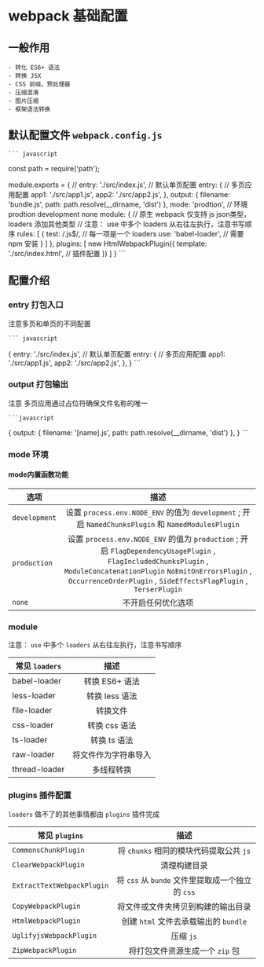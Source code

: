 # webpack 基础配置

## 一般作用

    - 转化 ES6+ 语法
    - 转换 JSX
    - CSS 前缀，预处理器
    - 压缩混淆
    - 图片压缩
    - 框架语法转换

## 默认配置文件 `webpack.config.js`

    ``` javascript
const path = require('path');

module.exports = {
    // entry: './src/index.js', // 默认单页配置
    entry: { // 多页应用配置
        app1: './src/app1.js',
        app2: './src/app2.js',
    },
    output: {
        filename: 'bundle.js',
        path: path.resolve(__dirname, 'dist')
    },
    mode: 'prodtion', // 环境 prodtion development none
    module: {
        // 原生 webpack 仅支持 js json类型，loaders 添加其他类型
        // 注意： use 中多个 loaders 从右往左执行，注意书写顺序
        rules: [
            {
                test: /\.js$/, // 每一项是一个 loaders
                use: 'babel-loader', // 需要 npm 安装
            }
        ]
    },
    plugins: [
        new HtmlWebpackPlugin({
            template: './src/index.html', // 插件配置
        })
    ]
}
    ```

## 配置介绍

### entry  打包入口

注意多页和单页的不同配置

    ``` javascript
{
    entry: './src/index.js', // 默认单页配置
    entry: { // 多页应用配置
        app1: './src/app1.js',
        app2: './src/app2.js',
    },
}
    ```

### output 打包输出

注意 多页应用通过占位符确保文件名称的唯一

    ```javascript
{
    output: {
        filename: '[name].js',
        path: path.resolve(__dirname, 'dist')
    },
}
    ```

### mode 环境

#### mode内置函数功能

选项|描述
-|:-:
`development`|设置 `process.env.NODE_ENV` 的值为 `development` ; 开启 `NamedChunksPlugin` 和 `NamedModulesPlugin`
`production`|设置 `process.env.NODE_ENV` 的值为 `production` ; 开启 `FlagDependencyUsagePlugin` , `FlagIncludedChunksPlugin` , `ModuleConcatenationPlugin` `NoEmitOnErrorsPlugin` , `OccurrenceOrderPlugin` , `SideEffectsFlagPlugin` , `TerserPlugin`
`none`|不开启任何优化选项

### module

注意： `use` 中多个 `loaders` 从右往左执行，注意书写顺序

常见 `loaders` |描述
-|:-:
babel-loader|转换 ES6+ 语法
less-loader|转换 less 语法
file-loader|转换文件
css-loader|转换 css 语法
ts-loader|转换 ts 语法
raw-loader|将文件作为字符串导入
thread-loader|多线程转换

### plugins 插件配置

`loaders` 做不了的其他事情都由 `plugins` 插件完成

常见 `plugins` |描述
-|:-:
`CommonsChunkPlugin`| 将 `chunks` 相同的模块代码提取公共 `js`
`ClearWebpackPlugin`| 清理构建目录
`ExtractTextWebpackPlugin`| 将 `css` 从 `bunde` 文件里提取成一个独立的 `css`
`CopyWebpackPlugin`| 将文件或文件夹拷贝到构建的输出目录
`HtmlWebpackPlugin`| 创建 `html` 文件去承载输出的 `bundle`
`UglifyjsWebpackPlugin`|压缩 `js`
`ZipWebpackPlugin`| 将打包文件资源生成一个 `zip` 包
